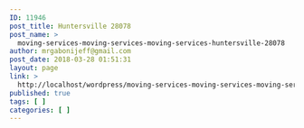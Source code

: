 ```yaml
---
ID: 11946
post_title: Huntersville 28078
post_name: >
  moving-services-moving-services-moving-services-huntersville-28078
author: mrgabonijeff@gmail.com
post_date: 2018-03-28 01:51:31
layout: page
link: >
  http://localhost/wordpress/moving-services-moving-services-moving-services-huntersville-28078/
published: true
tags: [ ]
categories: [ ]
---
```

